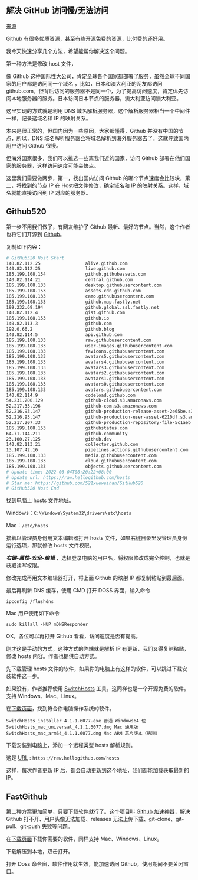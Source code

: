 ## 解决 GitHub 访问慢/无法访问

[来源](https://guozh.net/accelerate-access-to-github/)

Github 有很多优质资源，甚至有些开源免费的资源，比付费的还好用。

我今天快速分享几个方法，希望能帮你解决这个问题。

第一种方法是修改 host 文件，

像 Github 这种国际性大公司，肯定全球各个国家都部署了服务，虽然全球不同国家的用户都是访问同一个域名 ，比如，日本和澳大利亚的网友都访问 github.com，但背后访问的服务器不是同一个，为了提高访问速度，肯定优先访问本地服务器的服务。日本访问日本节点的服务器，澳大利亚访问澳大利亚。

这里实现的方式就是利用 DNS 域名解析服务器，这个解析服务器相当一个中间件一样，记录这域名和 IP 的映射关系。

本来是很正常的，但国内因为一些原因，大家都懂得，Github 并没有中国的节点，所以，DNS 域名解析服务器会将域名解析到海外服务器去了。这就导致国内用户访问 Github 很慢。

但海外国家很多，我们可以挑选一些离我们近的国家，访问 Github 部署在他们国家的服务器，这样访问速度可能会快点。

这里我们需要做两步，第一，找出国内访问 Github 的哪个节点速度会比较块，第二，将找到的节点 IP 在 Host把文件修改，确定域名和 IP 的映射关系。这样，域名就能直接访问到 IP 对应的服务器。

## Github520

第一步不用我们做了，有网友维护了 Github 最新、最好的节点。当然，这个作者也将它们开源到 [Github](https://github.com/521xueweihan/GitHub520)。


复制如下内容：

```sh
# GitHub520 Host Start
140.82.112.25                 alive.github.com
140.82.112.25                 live.github.com
185.199.108.154               github.githubassets.com
140.82.114.21                 central.github.com
185.199.108.133               desktop.githubusercontent.com
185.199.108.153               assets-cdn.github.com
185.199.108.133               camo.githubusercontent.com
185.199.108.133               github.map.fastly.net
199.232.69.194                github.global.ssl.fastly.net
140.82.112.4                  gist.github.com
185.199.108.153               github.io
140.82.113.3                  github.com
192.0.66.2                    github.blog
140.82.114.5                  api.github.com
185.199.108.133               raw.githubusercontent.com
185.199.108.133               user-images.githubusercontent.com
185.199.108.133               favicons.githubusercontent.com
185.199.108.133               avatars5.githubusercontent.com
185.199.108.133               avatars4.githubusercontent.com
185.199.108.133               avatars3.githubusercontent.com
185.199.108.133               avatars2.githubusercontent.com
185.199.108.133               avatars1.githubusercontent.com
185.199.108.133               avatars0.githubusercontent.com
185.199.108.133               avatars.githubusercontent.com
140.82.114.9                  codeload.github.com
54.231.200.129                github-cloud.s3.amazonaws.com
52.217.33.196                 github-com.s3.amazonaws.com
52.216.93.147                 github-production-release-asset-2e65be.s3.amazonaws.com
52.216.93.147                 github-production-user-asset-6210df.s3.amazonaws.com
52.217.207.33                 github-production-repository-file-5c1aeb.s3.amazonaws.com
185.199.108.153               githubstatus.com
64.71.144.211                 github.community
23.100.27.125                 github.dev
140.82.113.21                 collector.github.com
13.107.42.16                  pipelines.actions.githubusercontent.com
185.199.108.133               media.githubusercontent.com
185.199.108.133               cloud.githubusercontent.com
185.199.108.133               objects.githubusercontent.com
# Update time: 2022-06-04T08:20:22+08:00
# Update url: https://raw.hellogithub.com/hosts
# Star me: https://github.com/521xueweihan/GitHub520
# GitHub520 Host End
```

找到电脑上 hosts 文件地址。

Windows：`C:\Windows\System32\drivers\etc\hosts`

Mac：`/etc/hosts`

接着以管理员身份用文本编辑器打开 hosts 文件，如果右键目录里没管理员身份运行选项，那就修改 hosts 文件权限。

***右键-属性-安全-编辑*** ，选择登录电脑的用户名，将权限修改成完全控制，也就是获取读写权限。

修改完成再用文本编辑器打开，将上面 Github 的映射 IP 都复制粘贴到最后面。

最后再刷新 DNS 缓存，使用 CMD 打开 DOSS 界面，输入命令

```
ipconfig /flushdns
```

Mac 用户使用如下命令

```
sudo killall -HUP mDNSResponder
```

OK，各位可以再打开 Github 看看，访问速度是否有提高。

刚才这是手动的方式，这种方式的弊端就是解析 IP 有更新，我们又得复制粘贴，修改 hosts 内容。作者也提供自动方式。

先下载管理 hosts 文件的软件，如果你的电脑上有这样的软件，可以跳过下载安装软件这一步。

如果没有，作者推荐使用 [SwitchHosts](https://github.com/oldj/SwitchHosts) 工具，这同样也是一个开源免费的软件。支持 Windows、Mac、Linux。

在[下载页面](https://github.com/oldj/SwitchHosts/releases)，找到符合你电脑操作系统的软件。

```
SwitchHosts_installer_4.1.1.6077.exe 普通 Windows64 位
SwitchHosts_mac_universal_4.1.1.6077.dmg Mac 通用版
SwitchHosts_mac_arm64_4.1.1.6077.dmg Mac ARM 芯片版本（猜测）
```

下载安装到电脑上，添加一个远程类型 hosts 解析规则。

这是 [URL](https://raw.hellogithub.com/hosts) : `https://raw.hellogithub.com/hosts`

这样，每次作者更新 IP 后，都会自动更新到这个地址，我们都能加载获取最新的 IP。


## FastGithub


第二种方案更加简单，只要下载软件就行了。这个项目叫 [Github 加速神器](https://github.com/dotnetcore/FastGithub)，解决 Github 打不开、用户头像无法加载、releases 无法上传下载、git-clone、git-pull、git-push 失败等问题。

在[下载页面](https://github.com/dotnetcore/FastGithub/releases)下载你需要的软件，同样支持 Mac、Windows、Linux。

下载解压到本地，双击打开。



打开 Doss 命令窗，软件作用就生效，能加速访问 Github，使用期间不要关闭窗口。





